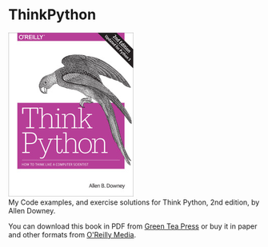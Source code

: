 ThinkPython
===========

![Book cover](https://github.com/abe-101/ThinkPyhton2/blob/main/think_python2_medium.jpg)  
My Code examples, and exercise solutions for Think Python, 2nd edition, by Allen Downey.

You can download this book in PDF from [Green Tea Press](http://greenteapress.com/wp/think-python-2e/) or buy it in paper and other formats from [O'Reilly Media](http://shop.oreilly.com/product/0636920045267.do).

